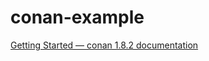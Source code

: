 # conan-example

[Getting Started — conan 1.8.2 documentation](https://docs.conan.io/en/latest/getting_started.html)
